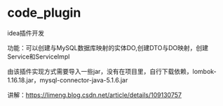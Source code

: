 # code_plugin
idea插件开发

功能：可以创建与MySQL数据库映射的实体DO,创建DTO与DO映射，创建Service和ServiceImpl

由该插件实现方式需要导入一些jar，没有在项目里，自行下载依赖，lombok-1.16.18.jar，mysql-connector-java-5.1.6.jar

讲解：https://limeng.blog.csdn.net/article/details/109130757
